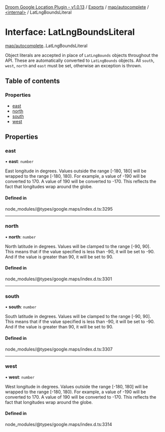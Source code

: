 [Droom Google Location Plugin - v1.0.13](../README.md) / [Exports](../modules.md) / [map/autocomplete](../modules/map_autocomplete.md) / [<internal\>](../modules/map_autocomplete._internal_.md) / LatLngBoundsLiteral

# Interface: LatLngBoundsLiteral

[map/autocomplete](../modules/map_autocomplete.md).[<internal>](../modules/map_autocomplete._internal_.md).LatLngBoundsLiteral

Object literals are accepted in place of <code>LatLngBounds</code> objects
throughout the API. These are automatically converted to
<code>LatLngBounds</code> objects. All <code>south</code>,
<code>west</code>, <code>north</code> and <code>east</code> must be set,
otherwise an exception is thrown.

## Table of contents

### Properties

- [east](map_autocomplete._internal_.LatLngBoundsLiteral.md#east)
- [north](map_autocomplete._internal_.LatLngBoundsLiteral.md#north)
- [south](map_autocomplete._internal_.LatLngBoundsLiteral.md#south)
- [west](map_autocomplete._internal_.LatLngBoundsLiteral.md#west)

## Properties

### east

• **east**: `number`

East longitude in degrees. Values outside the range [-180, 180] will be
wrapped to the range [-180, 180). For example, a value of -190 will be
converted to 170. A value of 190 will be converted to -170. This reflects
the fact that longitudes wrap around the globe.

#### Defined in

node_modules/@types/google.maps/index.d.ts:3295

___

### north

• **north**: `number`

North latitude in degrees. Values will be clamped to the range [-90, 90].
This means that if the value specified is less than -90, it will be set
to -90. And if the value is greater than 90, it will be set to 90.

#### Defined in

node_modules/@types/google.maps/index.d.ts:3301

___

### south

• **south**: `number`

South latitude in degrees. Values will be clamped to the range [-90, 90].
This means that if the value specified is less than -90, it will be set
to -90. And if the value is greater than 90, it will be set to 90.

#### Defined in

node_modules/@types/google.maps/index.d.ts:3307

___

### west

• **west**: `number`

West longitude in degrees. Values outside the range [-180, 180] will be
wrapped to the range [-180, 180). For example, a value of -190 will be
converted to 170. A value of 190 will be converted to -170. This reflects
the fact that longitudes wrap around the globe.

#### Defined in

node_modules/@types/google.maps/index.d.ts:3314
